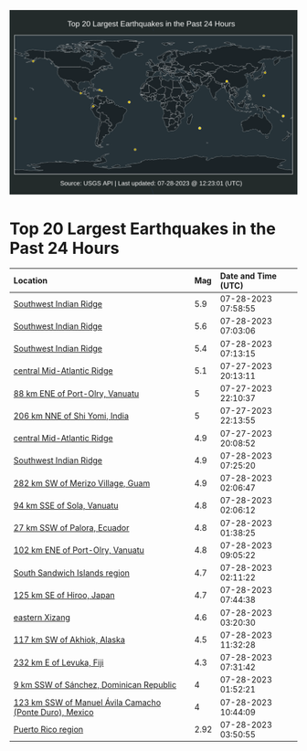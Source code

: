 ![Map](./map.png)

# Top 20 Largest Earthquakes in the Past 24 Hours

| Location | Mag | Date and Time (UTC) |
|:---|:---|:---|
| [Southwest Indian Ridge](https://earthquake.usgs.gov/earthquakes/eventpage/us6000kw3z) | 5.9 | 07-28-2023 07:58:55 |
| [Southwest Indian Ridge](https://earthquake.usgs.gov/earthquakes/eventpage/us6000kw2w) | 5.6 | 07-28-2023 07:03:06 |
| [Southwest Indian Ridge](https://earthquake.usgs.gov/earthquakes/eventpage/us6000kw2y) | 5.4 | 07-28-2023 07:13:15 |
| [central Mid-Atlantic Ridge](https://earthquake.usgs.gov/earthquakes/eventpage/us6000kw09) | 5.1 | 07-27-2023 20:13:11 |
| [88 km ENE of Port-Olry, Vanuatu](https://earthquake.usgs.gov/earthquakes/eventpage/us6000kw0t) | 5 | 07-27-2023 22:10:37 |
| [206 km NNE of Shi Yomi, India](https://earthquake.usgs.gov/earthquakes/eventpage/us6000kw0u) | 5 | 07-27-2023 22:13:55 |
| [central Mid-Atlantic Ridge](https://earthquake.usgs.gov/earthquakes/eventpage/us6000kw0e) | 4.9 | 07-27-2023 20:08:52 |
| [Southwest Indian Ridge](https://earthquake.usgs.gov/earthquakes/eventpage/us6000kw3w) | 4.9 | 07-28-2023 07:25:20 |
| [282 km SW of Merizo Village, Guam](https://earthquake.usgs.gov/earthquakes/eventpage/us6000kw1y) | 4.9 | 07-28-2023 02:06:47 |
| [94 km SSE of Sola, Vanuatu](https://earthquake.usgs.gov/earthquakes/eventpage/us6000kw1s) | 4.8 | 07-28-2023 02:06:12 |
| [27 km SSW of Palora, Ecuador](https://earthquake.usgs.gov/earthquakes/eventpage/us6000kw1l) | 4.8 | 07-28-2023 01:38:25 |
| [102 km ENE of Port-Olry, Vanuatu](https://earthquake.usgs.gov/earthquakes/eventpage/us6000kw5n) | 4.8 | 07-28-2023 09:05:22 |
| [South Sandwich Islands region](https://earthquake.usgs.gov/earthquakes/eventpage/us6000kw1v) | 4.7 | 07-28-2023 02:11:22 |
| [125 km SE of Hiroo, Japan](https://earthquake.usgs.gov/earthquakes/eventpage/us6000kw3q) | 4.7 | 07-28-2023 07:44:38 |
| [eastern Xizang](https://earthquake.usgs.gov/earthquakes/eventpage/us6000kw25) | 4.6 | 07-28-2023 03:20:30 |
| [117 km SW of Akhiok, Alaska](https://earthquake.usgs.gov/earthquakes/eventpage/ak0239lu27ma) | 4.5 | 07-28-2023 11:32:28 |
| [232 km E of Levuka, Fiji](https://earthquake.usgs.gov/earthquakes/eventpage/us6000kw3h) | 4.3 | 07-28-2023 07:31:42 |
| [9 km SSW of Sánchez, Dominican Republic](https://earthquake.usgs.gov/earthquakes/eventpage/us6000kw1m) | 4 | 07-28-2023 01:52:21 |
| [123 km SSW of Manuel Ávila Camacho (Ponte Duro), Mexico](https://earthquake.usgs.gov/earthquakes/eventpage/us6000kw75) | 4 | 07-28-2023 10:44:09 |
| [Puerto Rico region](https://earthquake.usgs.gov/earthquakes/eventpage/pr71419418) | 2.92 | 07-28-2023 03:50:55 |

